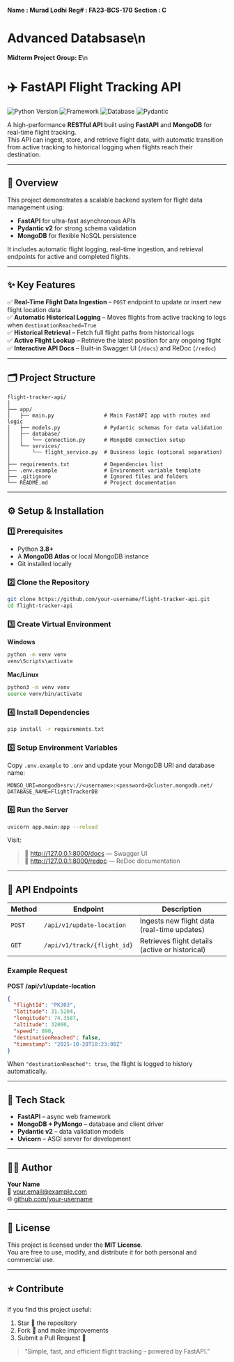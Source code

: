 **Name      :  Murad Lodhi**
**Reg#     :  FA23-BCS-170**
**Section   :  C**

# **Advanced Databsase**\n
**Midterm Project Group: E**\n

# ✈️ FastAPI Flight Tracking API

![Python Version](https://img.shields.io/badge/Python-3.8+-blue.svg)
![Framework](https://img.shields.io/badge/Framework-FastAPI-009688.svg)
![Database](https://img.shields.io/badge/Database-MongoDB-47A248.svg)
![Pydantic](https://img.shields.io/badge/Pydantic-v2-E92063.svg)

A high-performance **RESTful API** built using **FastAPI** and **MongoDB** for real-time flight tracking.  
This API can ingest, store, and retrieve flight data, with automatic transition from active tracking to historical logging when flights reach their destination.

---

## 🚀 Overview

This project demonstrates a scalable backend system for flight data management using:
- **FastAPI** for ultra-fast asynchronous APIs
- **Pydantic v2** for strong schema validation
- **MongoDB** for flexible NoSQL persistence

It includes automatic flight logging, real-time ingestion, and retrieval endpoints for active and completed flights.

---

## ✨ Key Features

✅ **Real-Time Flight Data Ingestion** – `POST` endpoint to update or insert new flight location data  
✅ **Automatic Historical Logging** – Moves flights from active tracking to logs when `destinationReached=True`  
✅ **Historical Retrieval** – Fetch full flight paths from historical logs  
✅ **Active Flight Lookup** – Retrieve the latest position for any ongoing flight  
✅ **Interactive API Docs** – Built-in Swagger UI (`/docs`) and ReDoc (`/redoc`)  

---

## 🗂️ Project Structure

```
flight-tracker-api/
│
├── app/
│   ├── main.py                # Main FastAPI app with routes and logic
│   ├── models.py              # Pydantic schemas for data validation
│   ├── database/
│   │   └── connection.py      # MongoDB connection setup
│   └── services/
│       └── flight_service.py  # Business logic (optional separation)
│
├── requirements.txt           # Dependencies list
├── .env.example               # Environment variable template
├── .gitignore                 # Ignored files and folders
└── README.md                  # Project documentation
```

---

## ⚙️ Setup & Installation

### 1️⃣ Prerequisites
- Python **3.8+**
- A **MongoDB Atlas** or local MongoDB instance
- Git installed locally

### 2️⃣ Clone the Repository
```bash
git clone https://github.com/your-username/flight-tracker-api.git
cd flight-tracker-api
```

### 3️⃣ Create Virtual Environment
**Windows**
```bash
python -m venv venv
venv\Scripts\activate
```
**Mac/Linux**
```bash
python3 -m venv venv
source venv/bin/activate
```

### 4️⃣ Install Dependencies
```bash
pip install -r requirements.txt
```

### 5️⃣ Setup Environment Variables
Copy `.env.example` to `.env` and update your MongoDB URI and database name:
```
MONGO_URI=mongodb+srv://<username>:<password>@cluster.mongodb.net/
DATABASE_NAME=FlightTrackerDB
```

### 6️⃣ Run the Server
```bash
uvicorn app.main:app --reload
```

Visit:
> 🔗 http://127.0.0.1:8000/docs — Swagger UI  
> 🔗 http://127.0.0.1:8000/redoc — ReDoc documentation  

---

## 📡 API Endpoints

| Method | Endpoint | Description |
|--------|-----------|-------------|
| `POST` | `/api/v1/update-location` | Ingests new flight data (real-time updates) |
| `GET` | `/api/v1/track/{flight_id}` | Retrieves flight details (active or historical) |

### Example Request
**POST /api/v1/update-location**
```json
{
  "flightId": "PK303",
  "latitude": 31.5204,
  "longitude": 74.3587,
  "altitude": 32000,
  "speed": 890,
  "destinationReached": false,
  "timestamp": "2025-10-20T18:23:00Z"
}
```

When `"destinationReached": true`, the flight is logged to history automatically.

---

## 🧰 Tech Stack

- **FastAPI** – async web framework  
- **MongoDB + PyMongo** – database and client driver  
- **Pydantic v2** – data validation models  
- **Uvicorn** – ASGI server for development  

---

## 🧑‍💻 Author

**Your Name**  
📧 your.email@example.com  
🌐 [github.com/your-username](https://github.com/your-username)

---

## 🪪 License

This project is licensed under the **MIT License**.  
You are free to use, modify, and distribute it for both personal and commercial use.

---

## ⭐ Contribute

If you find this project useful:
1. Star 🌟 the repository  
2. Fork 🍴 and make improvements  
3. Submit a Pull Request 🤝  

> “Simple, fast, and efficient flight tracking – powered by FastAPI.”

